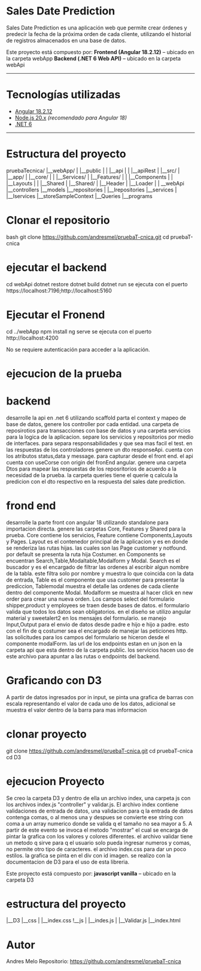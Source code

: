 # Sales Date Prediction

Sales Date Prediction es una aplicación web que permite crear órdenes y predecir la fecha de la próxima orden de cada cliente, utilizando el historial de registros almacenados en una base de datos.

Este proyecto está compuesto por:
**Frontend (Angular 18.2.12)** – ubicado en la carpeta webApp
**Backend (.NET 6 Web API)** – ubicado en la carpeta webApi

---

# Tecnologías utilizadas

- [Angular 18.2.12](https://angular.io/)
- [Node.js 20.x](https://nodejs.org/) *(recomendado para Angular 18)*
- [.NET 6](https://dotnet.microsoft.com/en-us/download/dotnet/6.0)

---

# Estructura del proyecto
 pruebaTecnica/
     |__webApp/
     |    |__public
     |    |    |__api
     |     |        |__apiRest
     |     |__src/
     |        |__app/
     |            |__core/
     |            |    |__Services/
     |            |__Features/
     |            |    |__Components
     |            |    |__Layouts
     |            |    |__Shared
     |            |__Shared/ 
     |                 |__Header
     |                 |__Loader
     |
     | __webApi
           |__controllers
           |__models
           |__repositories
           |     |__Irepositories
           |__services
           |     |__Iservices
           |__storeSampleContext
           |__Queries
           |__programs

 # Clonar el repositorio

bash
git clone https://github.com/andresmel/pruebaT-cnica.git
cd pruebaT-cnica

# ejecutar el backend
  cd webApi
  dotnet restore
  dotnet build
  dotnet run
  se ejecuta con el puerto https://localhost:7196;http://localhost:5160

# Ejecutar el Fronend
cd ../webApp
npm install
ng serve
se ejecuta con el puerto http://localhost:4200


No se requiere autenticación para acceder a la aplicación.

# ejecucion de la prueba
# backend
desarrolle la api en .net 6 utilizando scaffold parta el context y mapeo de base de datos,
genere los controller por cada entidad. una carpeta de reposirotios para transacciones con base de datos
y una carpeta servicios para la logica de la aplicacion. separe los servicios y repositorios por medio de interfaces. para separa responsabilidades y que sea mas facil el test. en las respuestas de los controladores genere un dto responseApi. cuenta con los atributos  status,data y message. para capturar desde el front end.
el api cuenta con useCorse con origin del fronEnd angular. genere una carpeta Dtos para mapear las respuestas de los reposritorios de acuerdo a la necesidad de la prueba. la carpeta queries tiene el querie
q calcula la predicion con el dto respectivo en la respuesta del sales date prediction. 

# frond end

desarrolle la parte front con angular 18 utilizando standalone para importacion directa. genere las carpetas Core, Features y Shared para la prueba. Core contiene los servicios, Feature contiene Components,Layouts y Pages. Layout es el contenedor principal de la aplicacion y es en donde se renderiza las rutas hijas. las cuales son las Page customer y notfound. por default se presenta la ruta hija Costumer. en Components se encuentran Search,Table,Modaltable,Modalform y Modal. Search es el buscador y es el encargado de filtrar las ordenes al escribir algun nombre de la tabla. este filtra solo por nombre  y muestra lo que coincida con la data de entrada, Table es el componente que usa customer para presentar la prediccion, Tablemodal muestra el detalle las ordenes de cada cliente dentro del componente Modal. Modalform se muestra al hacer click en new order para crear una nueva orden. Los campos select del formulario shipper,product y employees se traen desde bases de datos. el formulario valida que todos los datos sean obligatorios. en el diseño se utilizo angular material y sweetalert2 en los mensajes del formulario. se manejo Input,Output para el envio 
de datos desde padre e hijo e hijo a padre. esto con el fin de q costumer sea el encargado de manejar las peticiones http. las solicitudes para los campos del formulario se hiceron desde el componente modalForm.
las url de los endpoints  estan en un json en la carpeta api que esta dentro de la carpeta public.
los servicios hacen uso de este archivo para apuntar a las rutas o endpoints del backend.



# Graficando con D3
  A partir de datos ingresados por in input, se pinta una grafica de barras con escala representando el valor de cada uno de los datos, adicional se muestra el valor dentro de la barra para mas informacion

# clonar proyecto

git clone https://github.com/andresmel/pruebaT-cnica.git
cd pruebaT-cnica
cd D3


# ejecucion Proyecto

Se creo la carpeta D3 y dentro de ella un archivo index, una carpeta js con los archivos index.js "controller" y validar.js. El archivo index contiene validaciones de entrada de datos, una validacion
para q la entrada de datos contenga comas, o al menos una y despues se convierte ese string con coma a un array numerico donde se valida q el tamaño no sea mayor a 5. A partir de este evento se invoca el metodo "mostrar" el cual se encarga de pintar la grafica con los valores y colores diferentes. el archivo validar tiene un metodo q sirve para q el usuario solo pueda ingresar numeros y comas, no permite  otro tipo de caracteres. el archivo index.css para dar un poco estilos. la grafica se pinta en el div con id imagen. se realizo con la documentacion de D3 para el uso de esta libreria.



Este proyecto está compuesto por:
**javascript vanilla** – ubicado en la carpeta D3

# estructura del proyecto

|__D3
    |__css
    |   |__index.css
    !__js
    |   |__indes.js
    |   |__Validar.js
    |__index.html







 # Autor
 Andres Melo
 Repositorio: https://github.com/andresmel/pruebaT-cnica

